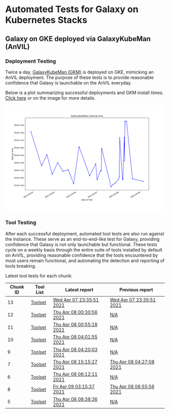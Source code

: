 # Automated Tests for Galaxy on Kubernetes Stacks
## Galaxy on GKE deployed via GalaxyKubeMan (AnVIL)
### Deployment Testing
Twice a day, [GalaxyKubeMan (GKM)](https://github.com/galaxyproject/galaxykubeman-helm) is deployed on GKE, mimicking an AnVIL deployment. The purpose of these tests is to provide reasonable confidence that Galaxy is launchable on the AnVIL everyday.

Below is a plot summarizing successful deployments and GKM install times.
<a href="https://htmlpreview.github.io/?https://github.com/almahmoud/anvil-misc/blob/master/reports/anvil/deployments.html">Click here</a> or on the image for more details.

<a href="https://htmlpreview.github.io/?https://github.com/almahmoud/anvil-misc/blob/master/reports/anvil/deployments.html"><img src="reports/anvil/deployments.svg" /></a>

### Tool Testing
After each successful deployment, automated tool tests are also run against the instance. These serve as an end-to-end-like test for Galaxy, providing confidence that Galaxy is not only launchable but functional. These tests cycle on a weekly basis through the entire suite of tools installed by default on AnVIL, providing reasonable confidence that the tools encountered by most users remain functional, and automating the detection and reporting of tools breaking.

Latest tool tests for each chunk:

<table id="anviltools"><thead><tr><th>Chunk ID</th><th>Tool List</th><th>Latest report</th><th>Previous report</th></tr></thead><tbody><tr><td>13</td><td><a href="https://github.com/almahmoud/anvil-misc/blob/master/reports/anvil/tool-tests/gxy-auto-04-07-23-23-53/tools.yaml">Toolset</a></td><td><a href="https://htmlpreview.github.io/?https://github.com/almahmoud/anvil-misc/blob/master/reports/anvil/tool-tests/gxy-auto-04-07-23-23-53/results.html">Wed Apr 07 23:35:51 2021</a></td><td><a href="https://htmlpreview.github.io/?https://github.com/almahmoud/anvil-misc/blob/master/reports/anvil/tool-tests/gxy-auto-04-07-23-23-53/results.html">Wed Apr 07 23:35:51 2021</a></td></tr><tr><td>12</td><td><a href="https://github.com/almahmoud/anvil-misc/blob/master/reports/anvil/tool-tests/gxy-auto-04-08-00-19-13/tools.yaml">Toolset</a></td><td><a href="https://htmlpreview.github.io/?https://github.com/almahmoud/anvil-misc/blob/master/reports/anvil/tool-tests/gxy-auto-04-08-00-19-13/results.html">Thu Apr 08 00:30:56 2021</a></td><td><a href="N/A">N/A</a></td></tr><tr><td>11</td><td><a href="https://github.com/almahmoud/anvil-misc/blob/master/reports/anvil/tool-tests/gxy-auto-04-08-00-42-57/tools.yaml">Toolset</a></td><td><a href="https://htmlpreview.github.io/?https://github.com/almahmoud/anvil-misc/blob/master/reports/anvil/tool-tests/gxy-auto-04-08-00-42-57/results.html">Thu Apr 08 00:55:18 2021</a></td><td><a href="N/A">N/A</a></td></tr><tr><td>10</td><td><a href="https://github.com/almahmoud/anvil-misc/blob/master/reports/anvil/tool-tests/gxy-auto-04-08-03-50-28/tools.yaml">Toolset</a></td><td><a href="https://htmlpreview.github.io/?https://github.com/almahmoud/anvil-misc/blob/master/reports/anvil/tool-tests/gxy-auto-04-08-03-50-28/results.html">Thu Apr 08 04:01:55 2021</a></td><td><a href="N/A">N/A</a></td></tr><tr><td>9</td><td><a href="https://github.com/almahmoud/anvil-misc/blob/master/reports/anvil/tool-tests/gxy-auto-04-08-04-08-15/tools.yaml">Toolset</a></td><td><a href="https://htmlpreview.github.io/?https://github.com/almahmoud/anvil-misc/blob/master/reports/anvil/tool-tests/gxy-auto-04-08-04-08-15/results.html">Thu Apr 08 04:20:03 2021</a></td><td><a href="N/A">N/A</a></td></tr><tr><td>7</td><td><a href="https://github.com/almahmoud/anvil-misc/blob/master/reports/anvil/tool-tests/gxy-auto-04-08-15-03-39/tools.yaml">Toolset</a></td><td><a href="https://htmlpreview.github.io/?https://github.com/almahmoud/anvil-misc/blob/master/reports/anvil/tool-tests/gxy-auto-04-08-15-03-39/results.html">Thu Apr 08 15:15:27 2021</a></td><td><a href="https://htmlpreview.github.io/?https://github.com/almahmoud/anvil-misc/blob/master/reports/anvil/tool-tests/gxy-auto-04-08-04-15-43/results.html">Thu Apr 08 04:27:08 2021</a></td></tr><tr><td>6</td><td><a href="https://github.com/almahmoud/anvil-misc/blob/master/reports/anvil/tool-tests/gxy-auto-04-08-06-00-26/tools.yaml">Toolset</a></td><td><a href="https://htmlpreview.github.io/?https://github.com/almahmoud/anvil-misc/blob/master/reports/anvil/tool-tests/gxy-auto-04-08-06-00-26/results.html">Thu Apr 08 06:12:11 2021</a></td><td><a href="N/A">N/A</a></td></tr><tr><td>8</td><td><a href="https://github.com/almahmoud/anvil-misc/blob/master/reports/anvil/tool-tests/gxy-auto-04-09-03-03-47/tools.yaml">Toolset</a></td><td><a href="https://htmlpreview.github.io/?https://github.com/almahmoud/anvil-misc/blob/master/reports/anvil/tool-tests/gxy-auto-04-09-03-03-47/results.html">Fri Apr 09 03:15:37 2021</a></td><td><a href="https://htmlpreview.github.io/?https://github.com/almahmoud/anvil-misc/blob/master/reports/anvil/tool-tests/gxy-auto-04-08-06-42-34/results.html">Thu Apr 08 06:55:56 2021</a></td></tr><tr><td>5</td><td><a href="https://github.com/almahmoud/anvil-misc/blob/master/reports/anvil/tool-tests/gxy-auto-04-08-08-24-47/tools.yaml">Toolset</a></td><td><a href="https://htmlpreview.github.io/?https://github.com/almahmoud/anvil-misc/blob/master/reports/anvil/tool-tests/gxy-auto-04-08-08-24-47/results.html">Thu Apr 08 08:38:36 2021</a></td><td><a href="N/A">N/A</a></td></tr></tbody></table>
